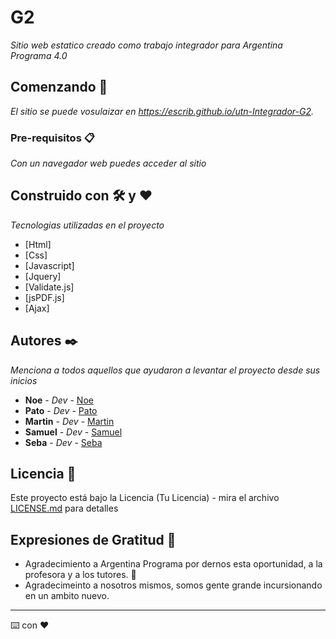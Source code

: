 # G2

_Sitio web estatico creado como trabajo integrador para Argentina Programa 4.0_

## Comenzando 🚀

_El sitio se puede vosulaizar en https://escrib.github.io/utn-Integrador-G2._

### Pre-requisitos 📋

_Con un navegador web puedes acceder al sitio_

## Construido con 🛠️ y ❤️

_Tecnologias utilizadas en el proyecto_

* [Html]
* [Css]
* [Javascript]
* [Jquery]
* [Validate.js]
* [jsPDF.js]
* [Ajax]


## Autores ✒️

_Menciona a todos aquellos que ayudaron a levantar el proyecto desde sus inicios_

* **Noe**  - *Dev* - [Noe](https://github.com/noe)
* **Pato** - *Dev* - [Pato](https://github.com/noe)
* **Martin** - *Dev* - [Martin](https://github.com/noe)
* **Samuel** - *Dev* - [Samuel](https://github.com/noe)
* **Seba** - *Dev* - [Seba](https://github.com/noe)


## Licencia 📄

Este proyecto está bajo la Licencia (Tu Licencia) - mira el archivo [LICENSE.md](LICENSE.md) para detalles

## Expresiones de Gratitud 🎁

* Agradecimiento a Argentina Programa por dernos esta oportunidad, a la profesora y a los tutores. 📢
* Agradecimeinto a nosotros mismos, somos gente grande incursionando en un ambito nuevo.


---
⌨️ con ❤️
